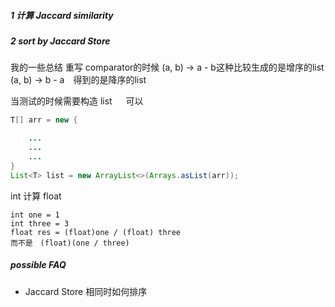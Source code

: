 ##### 1 计算 Jaccard similarity

##### 2 sort by Jaccard Store
我的一些总结 
重写 comparator的时候 (a, b) -> a - b这种比较生成的是增序的list  
(a, b) -> b - a　得到的是降序的list  

当测试的时候需要构造 list 　
可以　
```java
T[] arr = new {

    ...
    ...
    ...
}
List<T> list = new ArrayList<>(Arrays.asList(arr));
```


int 计算 float 
```
int one = 1
int three = 3
float res = (float)one / (float) three
而不是　(float)(one / three)
```


##### possible FAQ
- Jaccard Store 相同时如何排序
